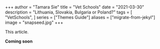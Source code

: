 +++
author = "Tamara Sie"
title = "Vet Schools"
date = "2021-03-30"
description = "Lithuania, Slovakia, Bulgaria or Poland?"
tags = [
    "VetSchools",
]
series = ["Themes Guide"]
aliases = ["migrate-from-jekyl"]
image = "snapseed.jpg"
+++

This article.
<!--more-->

**Coming soon**